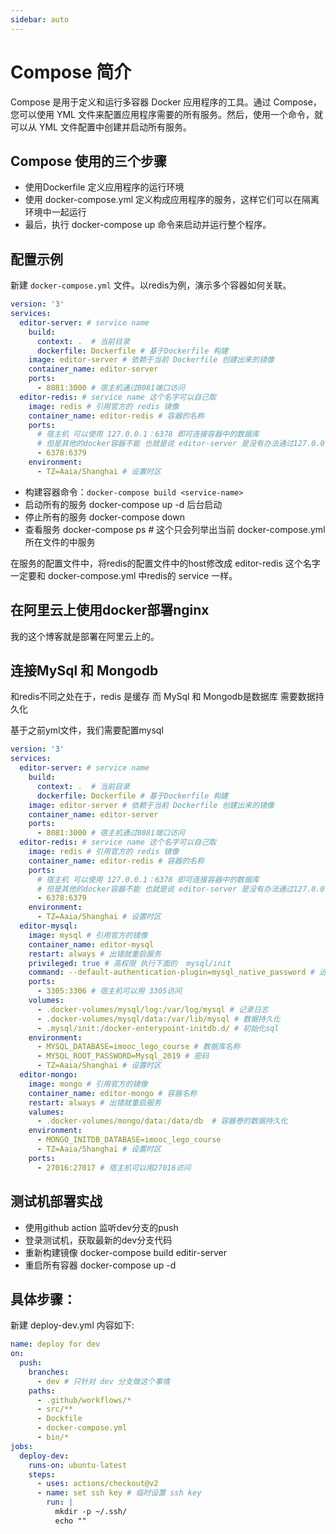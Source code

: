 ```yaml
---
sidebar: auto
---
```


# Compose 简介
Compose 是用于定义和运行多容器 Docker 应用程序的工具。通过 Compose，您可以使用 YML 文件来配置应用程序需要的所有服务。然后，使用一个命令，就可以从 YML 文件配置中创建并启动所有服务。

## Compose 使用的三个步骤
- 使用Dockerfile 定义应用程序的运行环境
- 使用 docker-compose.yml 定义构成应用程序的服务，这样它们可以在隔离环境中一起运行
- 最后，执行 docker-compose up 命令来启动并运行整个程序。

## 配置示例
新建 `docker-compose.yml` 文件。以redis为例，演示多个容器如何关联。

```yml
version: '3'
services:
  editor-server: # service name
    build:
      context: .  # 当前目录
      dockerfile: Dockerfile # 基于Dockerfile 构建
    image: editor-server # 依赖于当前 Dockerfile 创建出来的镜像
    container_name: editor-server
    ports:
      - 8081:3000 # 宿主机通过8081端口访问
  editor-redis: # service name 这个名字可以自己取
    image: redis # 引用官方的 redis 镜像
    container_name: editor-redis # 容器的名称
    ports: 
      # 宿主机 可以使用 127.0.0.1：6378 即可连接容器中的数据库  
      # 但是其他的docker容器不能 也就是说 editor-server 是没有办法通过127.0.0.1：6378访问的
      - 6378:6379
    environment:
      - TZ=Aaia/Shanghai # 设置时区 
```

- 构建容器命令：`docker-compose build <service-name>`
- 启动所有的服务 docker-compose up -d  后台启动
- 停止所有的服务 docker-compose down
- 查看服务 docker-compose ps # 这个只会列举出当前 docker-compose.yml 所在文件的中服务

在服务的配置文件中，将redis的配置文件中的host修改成 editor-redis 这个名字一定要和  docker-compose.yml 中redis的 service 一样。

## 在阿里云上使用docker部署nginx

我的这个博客就是部署在阿里云上的。

## 连接MySql 和 Mongodb
和redis不同之处在于，redis 是缓存 而 MySql 和 Mongodb是数据库 需要数据持久化

基于之前yml文件，我们需要配置mysql

```yml
version: '3'
services:
  editor-server: # service name
    build:
      context: .  # 当前目录
      dockerfile: Dockerfile # 基于Dockerfile 构建
    image: editor-server # 依赖于当前 Dockerfile 创建出来的镜像
    container_name: editor-server
    ports:
      - 8081:3000 # 宿主机通过8081端口访问
  editor-redis: # service name 这个名字可以自己取
    image: redis # 引用官方的 redis 镜像
    container_name: editor-redis # 容器的名称
    ports: 
      # 宿主机 可以使用 127.0.0.1：6378 即可连接容器中的数据库  
      # 但是其他的docker容器不能 也就是说 editor-server 是没有办法通过127.0.0.1：6378访问的
      - 6378:6379
    environment:
      - TZ=Aaia/Shanghai # 设置时区 
  editor-mysql:
    image: mysql # 引用官方的镜像
    container_name: editor-mysql
    restart: always # 出错就重启服务
    privileged: true # 高权限 执行下面的  mysql/init
    command: --default-authentication-plugin=mysql_native_password # 远程访问
    ports:
      - 3305:3306 # 宿主机可以用 3305访问 
    volumes: 
      - .docker-volumes/mysql/log:/var/log/mysql # 记录日志
      - .docker-volumes/mysql/data:/var/lib/mysql # 数据持久化
      - .mysql/init:/docker-enterypoint-initdb.d/ # 初始化sql 
    environment:
      - MYSQL_DATABASE=imooc_lego_course # 数据库名称
      - MYSQL_ROOT_PASSWORD=Mysql_2019 # 密码
      - TZ=Aaia/Shanghai # 设置时区 
  editor-mongo:
    image: mongo # 引用官方的镜像
    container_name: editor-mongo # 容器名称
    restart: always # 出错就重启服务
    valumes: 
      - .docker-volumes/mongo/data:/data/db  # 容器卷的数据持久化
    environment:
      - MONGO_INITDB_DATABASE=imooc_lego_course
      - TZ=Aaia/Shanghai # 设置时区 
    ports:
      - 27016:27017 # 宿主机可以用27016访问 
```

## 测试机部署实战
- 使用github action 监听dev分支的push
- 登录测试机，获取最新的dev分支代码
- 重新构建镜像 docker-compose build editir-server
- 重启所有容器 docker-compose up -d

## 具体步骤：
新建 deploy-dev.yml 内容如下:
```yml
name: deploy for dev
on:
  push:
    branches:
      - dev # 只针对 dev 分支做这个事情
    paths:
      - .github/workflows/*
      - src/**
      - Dockfile
      - docker-compose.yml
      - bin/*
jobs:
  deploy-dev:
    runs-on: ubuntu-latest
    steps: 
      - uses: actions/checkout@v2
      - name: set ssh key # 临时设置 ssh key
        run: |
          mkdir -p ~/.ssh/
          echo ""
```








